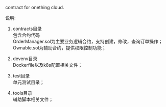 contract for onething cloud.

说明:  
1. contracts目录  
包含合约代码  
OrderManager.sol为主要业务逻辑合约，支持创建，修改，查询订单操作；  
Ownable.sol为辅助合约，提供权限控制功能；

2. devenv目录  
Dockerfile以及k8s配置相关文件；

3. test目录  
单元测试目录；

4. tools目录  
辅助脚本相关文件；
